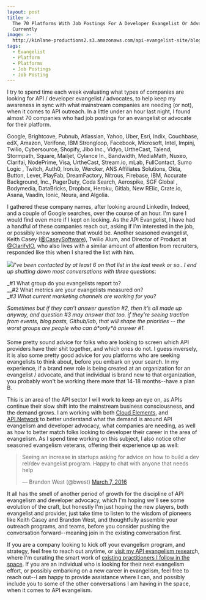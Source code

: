 ```yaml
---
layout: post
title: >-
  The 70 Platforms With Job Postings For A Developer Evangelist Or Advocate
  Currently
image: >-
  http://kinlane-productions2.s3.amazonaws.com/api-evangelist-site/blog/keith-casey.jpeg
tags:
  - Evangelist
  - Platform
  - Platforms
  - Job Postings
  - Job Posting
---
```

I try to spend time each week evaluating what types of companies are looking for API / developer evangelist / advocates, to help keep my awareness in sync with what mainstream companies are needing (or not), when it comes to API outreach. In a little under an hour last night, I found almost 70 companies who had job postings for an evangelist or advocate for their platform.

Google, Brightcove, Pubnub, Atlassian, Yahoo, Uber, Esri, Indix, Couchbase, edX, Amazon, Verifone, IBM Strongloop, Facebook, Microsoft, Intel, Impinj, Twilio, Cybersource, Shopify, Jibo Inc., Vidyo, UrtheCast, Talend, Stormpath, Square, Mailjet, Cylance In., Bandwidth, MediaMath, Nuxeo, Clarifai, NodePrime, Visa, UrtheCast, Stream.io, mLab, FullContact, Sumo Logic , Twitch, Auth0, Iron.io, Wercker, ANS Affiliates Solutions, Okta, Button, Lever, PlayFab, DreamFactory, Nitrous, Firebase, IBM, Accurate Background, Inc., PagerDuty, Coda Search, Aerospike, SGF Global , Bodymedia, DataBricks, Dropbox, Heroku, Gitlab, New RElic, Crate.io, Asana, Vaadin, Ionic, Neura, and Algolia.

I gathered these company names, after looking around LinkedIn, Indeed, and a couple of Google searches, over the course of an hour. I'm sure I would find even more if I kept on looking. As the API Evangelist, I have had a handful of these companies reach out, asking if I'm interested in the job, or possibly know someone that would be. Another seasoned evangelist, Keith Casey ([@CaseySoftware](https://twitter.com/CaseySoftware)), Twilio Alum, and Director of Product at [@ClarifyIO](https://twitter.com/clarifyio), who also lives with a similar amount of attention from recruiters, responded like this when I shared the list with him.

[![](http://kinlane-productions2.s3.amazonaws.com/api-evangelist-site/blog/keith-casey.jpeg)](https://twitter.com/CaseySoftware)_I’ve been contacted by at least 6 on that list in the last week or so.. I end up shutting down most conversations with three questions:_ 

_#1 What group do you evangelists report to?  
__#2 What metrics are your evangelists measured on?  
__#3 What current marketing channels are working for you?_

_Sometimes but if they can’t answer question #2, then it’s all made up anyway, and question #3 may answer that too. if they’re seeing traction from events, blog posts, Github/lab, that will shape the priorities -- the worst groups are people who can â\*only\*â answer #1._

Some pretty sound advice for folks who are looking to screen which API providers have their shit together, and which ones do not. I guess inversely, it is also some pretty good advice for you platforms who are seeking evangelists to think about, before you embark on your search. In my experience, if a brand new role is being created at an organization for an evangelist / advocate, and that individual is brand new to that organization, you probably won't be working there more that 14-18 months--have a plan B.

This is an area of the API sector I will work to keep an eye on, as APIs continue their slow shift into the mainstream business consciousness, and the demand grows. I am working with both [Cloud Elements](http://cloud-elements.com/), and [API.Network](http://api.network/) to better understand what the demand is around API evangelism and developer advocacy, what companies are needing, as well as how to better match folks looking to developer their career in the area of evangelism. As I spend time working on this subject, I also notice other seasoned evangelism veterans, offering their experience up as well:

> Seeing an increase in startups asking for advice on how to build a dev rel/dev evangelist program. Happy to chat with anyone that needs help
> 
> — Brandon West (@bwest) [March 7, 2016](https://twitter.com/bwest/status/706911803427520512)

It all has the smell of another period of growth for the discipline of API evangelism and developer advocacy, which I'm hoping we'll see some evolution of the craft, but honestly I'm just hoping the new players, both evangelist and provider, just take time to listen to the wisdom of pioneers like Keith Casey and Brandon West, and thoughtfully assemble your outreach programs, and teams, before you consider pushing the conversation forward--meaning join in the existing conversation first.

If you are a company looking to kick off your evangelism program, and strategy, feel free to reach out anytime, or [visit my API evangelism researc](http://evangelism.apievangelist.com)h, where I'm curating the smart work of [existing practitioners I follow in the space](https://twitter.com/kinlane/lists/evangelism/members). If you are an individual who is looking for their next evangelism effort, or possibly embarking on a new career in evangelism, feel free to reach out--I am happy to provide assistance where I can, and possibly include you to some of the other conversations I am having in the space, when it comes to API evangelism.